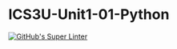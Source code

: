 # ICS3U-Unit1-01-Python

[![GitHub's Super Linter](https://github.com/ICS3U-Unit1-01-Python/workflows/GitHub's%20Super%20Linter/badge.svg)](https://github.com/ICS3U-Unit1-01-Python/actions)
